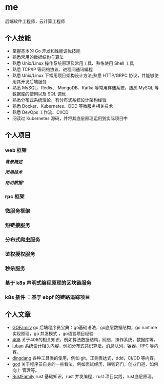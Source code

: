 # me
后端软件工程师，云计算工程师
## 个人技能
- 掌握基本的 Go 开发和性能调优技能
- 熟悉常用的数据结构与算法
- 熟悉 Unix/Linux 操作系统原理及常用工具、熟练使用 Shell 工具
- 熟悉 TCP/IP 等网络协议、进程间通讯編程
- 熟悉 Unix/Linux 下常用项目架构设计方法;熟悉 HTTP/GRPC 协议，并能够使用其开发后端服务
- 熟悉 MySQL、Redis、 MongoDB、Kafka 等常用存储系統，熟悉 MySQL 等数据库的使用以及 SQL 调优
- 熟悉分布式系统理论，有分布式系统设计架构经验
- 熟悉 Docker、Kubernetes、DDD 等微服务相关技术
- 熟悉 DevOps 工作流、CI/CD
- 阅读过 Kubernetes 源码，并将其底层原理运用到实际项目中



## 个人项目
### web 框架

***背景概述***

***所用技术***

***结论数据****
### rpc 框架
### 微服务框架
### 短链接服务
### 分布式爬虫服务
### 鉴权授权服务
### 秒杀服务
### 基于 k8s 声明式编程原理的区块链服务
### k8s 插件 ：基于 ebpf 的链路追踪项目
## 个人文章
- [GOFamily](https://github.com/shgopher/GOFamily) go 后端程序员宝典：go基础语法，go底层数据结构，go runtime 实现原理，go 并发模式 ，go语言项目经验
- [408](https://github.com/shgopher/408) 关于408的相关知识，例如算法数据结构，网络，操作系统，数据库等。
- [luban](https://github.com/shgopher/luban) 系统设计相关内容，例如分布式共识算法，消息队列，容器，RPC 等内容。
- [dingdang](https://github.com/shgopher/dingdang) 各种工具类的使用，例如 git，正则表达式，ddd，CI/CD 等内容。
- [god](https://github.com/shgopher/god) 关于程序员自身的一些看法，例如面试经历，赚钱窍门，创业门道，如何向上
管理等。
- [RustFamily](https://github.com/shgopher/RustFamily) rust 基础知识，rust 并发编程，rust 项目实践，rust底层原理。



